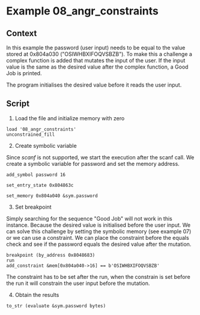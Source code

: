 # Example 08_angr_constraints

## Context

In this example the password (user input) needs to be equal to the value stored at 0x804a030 ("OSIWHBXIFOQVSBZB"). To make this a challenge a complex function is added that mutates the input of the user. If the input value is the same as the desired value after the complex function, a Good Job is printed.

The program initialises the desired value before it reads the user input.

## Script

1. Load the file and initialize memory with zero
```
load '08_angr_constraints'
unconstrained_fill
```
2. Create symbolic variable

Since *scanf* is not supported, we start the execution after the scanf call. We create a symbolic variable for password and set the memory address. 

```
add_symbol password 16

set_entry_state 0x804863c

set_memory 0x804a040 &sym.password

```
3. Set breakpoint

Simply searching for the sequence "Good Job" will not work in this instance. Because the desired value is initialised before the user input. We can solve this challenge by setting the symbolic memory (see example 07) or we can use a constraint. We can place the constraint before the equals check and see if the password equals the desired value after the mutation.

```
breakpoint (by_address 0x8048683)
run
add_constraint &mem[0x804a040->16] == b'OSIWHBXIFOQVSBZB'
```

The constraint has to be set after the run, when the constrain is set before the run it will constrain the user input before the mutation. 

4. Obtain the results

```
to_str (evaluate &sym.password bytes)
```
